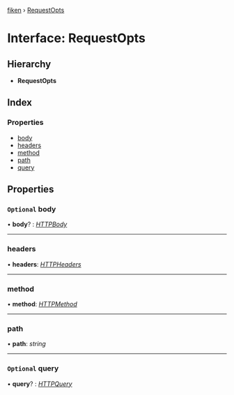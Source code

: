 [fiken](../README.md) › [RequestOpts](requestopts.md)

# Interface: RequestOpts

## Hierarchy

* **RequestOpts**

## Index

### Properties

* [body](requestopts.md#optional-body)
* [headers](requestopts.md#headers)
* [method](requestopts.md#method)
* [path](requestopts.md#path)
* [query](requestopts.md#optional-query)

## Properties

### `Optional` body

• **body**? : *[HTTPBody](../README.md#httpbody)*

___

###  headers

• **headers**: *[HTTPHeaders](../README.md#httpheaders)*

___

###  method

• **method**: *[HTTPMethod](../README.md#httpmethod)*

___

###  path

• **path**: *string*

___

### `Optional` query

• **query**? : *[HTTPQuery](../README.md#httpquery)*
